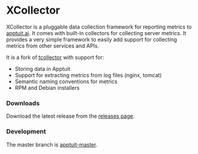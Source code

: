 # XCollector
XCollector is a pluggable data collection framework for reporting metrics to  [apptuit.ai](https://apptuit.ai). It comes with built-in collectors for collecting server metrics. It provides a very simple framework to easily add support for collecting metrics from other services and APIs.

It is a fork of [tcollector](https://github.com/OpenTSDB/tcollector) with support for:
* Storing data in Apptuit
* Support for extracting metrics from log files (nginx, tomcat)
* Semantic naming conventions for metrics
* RPM and Debian installers

### Downloads
Download the latest release from the [releases page](https://github.com/ApptuitAI/xcollector/releases).

### Development
The master branch is [apptuit-master](https://github.com/ApptuitAI/xcollector/tree/apptuit-master).
